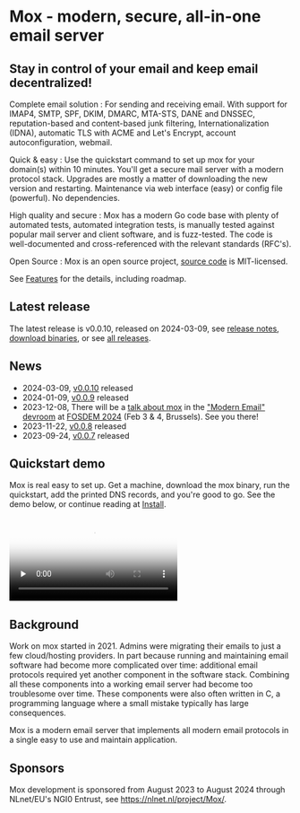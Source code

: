 # Mox - modern, secure, all-in-one email server
## Stay in control of your email and keep email decentralized!

Complete email solution
: For sending and receiving email. With support for IMAP4, SMTP, SPF, DKIM,
DMARC, MTA-STS, DANE and DNSSEC, reputation-based
and content-based junk filtering, Internationalization (IDNA), automatic TLS
with ACME and Let's Encrypt, account autoconfiguration, webmail.

Quick & easy
: Use the quickstart command to set up mox for your domain(s) within 10
minutes. You'll get a secure mail server with a modern protocol stack. Upgrades
are mostly a matter of downloading the new version and restarting. Maintenance
via web interface (easy) or config file (powerful). No dependencies.

High quality and secure
: Mox has a modern Go code base with plenty of automated tests, automated
integration tests, is manually tested against popular mail server and client
software, and is fuzz-tested. The code is well-documented and cross-referenced
with the relevant standards (RFC's).

Open Source
: Mox is an open source project, [source code](https://github.com/mjl-/mox) is
MIT-licensed.

See [Features](features/) for the details, including roadmap.

## Latest release

The latest release is v0.0.10, released on 2024-03-09, see [release
notes](https://github.com/mjl-/mox/releases/tag/v0.0.10), [download
binaries](https://beta.gobuilds.org/github.com/mjl-/mox@v0.0.10/linux-amd64-latest/),
or see [all releases](https://github.com/mjl-/mox/releases).


## News

- 2024-03-09, [v0.0.10](https://github.com/mjl-/mox/releases/tag/v0.0.10) released
- 2024-01-09, [v0.0.9](https://github.com/mjl-/mox/releases/tag/v0.0.9) released
- 2023-12-08, There will be a
  [talk about mox](https://fosdem.org/2024/schedule/event/fosdem-2024-2261--servers-mox-a-modern-full-featured-mail-server/)
  in the ["Modern Email" devroom](https://fosdem.org/2024/schedule/track/modern-email/)
  at [FOSDEM 2024](https://fosdem.org/2024/) (Feb 3 & 4, Brussels). See you there!
- 2023-11-22, [v0.0.8](https://github.com/mjl-/mox/releases/tag/v0.0.8) released
- 2023-09-24, [v0.0.7](https://github.com/mjl-/mox/releases/tag/v0.0.7) released


## Quickstart demo

Mox is real easy to set up. Get a machine, download the mox binary, run the
quickstart, add the printed DNS records, and you're good to go. See the demo
below, or continue reading at [Install](install/).

<video controls preload="none" poster="files/video/quickstart-20240111.jpg">
	<source type="video/webm" src="files/video/quickstart-20240111.webm" />
	<source type="video/mp4" src="files/video/quickstart-20240111.mp4" />
</video>

## Background

Work on mox started in 2021. Admins were migrating their emails to just a few
cloud/hosting providers. In part because running and maintaining email software
had become more complicated over time: additional email protocols required yet
another component in the software stack. Combining all these components into a
working email server had become too troublesome over time. These components
were also often written in C, a programming language where a small mistake
typically has large consequences.

Mox is a modern email server that implements all modern email protocols in a
single easy to use and maintain application.


## Sponsors

Mox development is sponsored from August 2023 to August 2024 through NLnet/EU's
NGI0 Entrust, see https://nlnet.nl/project/Mox/.
